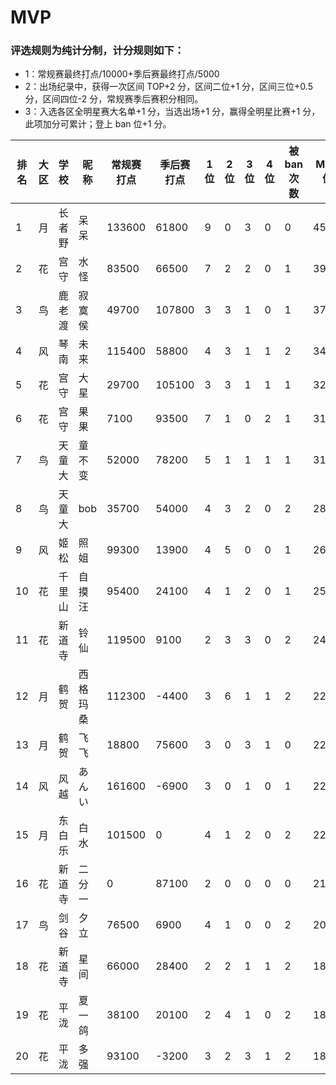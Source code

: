 # MVP

### 评选规则为纯计分制，计分规则如下：
  - 1：常规赛最终打点/10000+季后赛最终打点/5000
  - 2：出场纪录中，获得一次区间 TOP+2 分，区间二位+1 分，区间三位+0.5 分，区间四位-2 分，常规赛季后赛积分相同。
  - 3：入选各区全明星赛大名单+1 分，当选出场+1 分，赢得全明星比赛+1 分，此项加分可累计；登上 ban 位+1 分。
  
|排名	|大区	|学校	|昵称	|常规赛打点|季后赛打点|1位	|2位	|3位	|4位	|被ban次数	|MVP值|
| -- | ---- | ---------- | -------- |----- | ----- | -- | -- | -- | -- | -- |---- |
|	1	|	月	|	长者野	|	呆呆	|	133600	|	61800	|	9	|	0	|	3	|	0	|	0	|	45.22	|
|	2	|	花	|	宫守	|	水怪	|	83500	|	66500	|	7	|	2	|	2	|	0	|	1	|	39.65	|
|	3	|	鸟	|	鹿老渡	|	寂寞侯	|	49700	|	107800	|	3	|	3	|	1	|	0	|	1	|	37.03	|
|	4	|	风	|	琴南	|	未来	|	115400	|	58800	|	4	|	3	|	1	|	1	|	2	|	34.8	|
|	5	|	花	|	宫守	|	大星	|	29700	|	105100	|	3	|	3	|	1	|	1	|	1	|	32.49	|
|	6	|	花	|	宫守	|	果果	|	7100	|	93500	|	7	|	1	|	0	|	2	|	1	|	31.41	|
|	7	|	鸟	|	天童大	|	童不变	|	52000	|	78200	|	5	|	1	|	1	|	1	|	1	|	31.34	|
|	8	|	鸟	|	天童大	|	bob	|	35700	|	54000	|	4	|	3	|	2	|	0	|	2	|	28.37	|
|	9	|	风	|	姬松	|	照姐	|	99300	|	13900	|	4	|	5	|	0	|	0	|	1	|	26.71	|
|	10	|	花	|	千里山	|	自摸汪	|	95400	|	24100	|	4	|	1	|	2	|	0	|	1	|	25.36	|
|	11	|	花	|	新道寺	|	铃仙	|	119500	|	9100	|	2	|	3	|	3	|	0	|	2	|	24.27	|
|	12	|	月	|	鹤贺	|	西格玛桑	|	112300	|	-4400	|	3	|	6	|	1	|	1	|	2	|	22.85	|
|	13	|	月	|	鹤贺	|	飞飞	|	18800	|	75600	|	3	|	0	|	3	|	1	|	0	|	22.5	|
|	14	|	风	|	风越	|	あんい	|	161600	|	-6900	|	3	|	0	|	1	|	0	|	1	|	22.28	|
|	15	|	月	|	东白乐	|	白水	|	101500	|	0	|	4	|	1	|	2	|	0	|	2	|	22.15	|
|	16	|	花	|	新道寺	|	二分一	|	0	|	87100	|	2	|	0	|	0	|	0	|	0	|	21.42	|
|	17	|	鸟	|	剑谷	|	夕立	|	76500	|	6900	|	4	|	1	|	0	|	0	|	2	|	20.03	|
|	18	|	花	|	新道寺	|	星间	|	66000	|	28400	|	2	|	2	|	1	|	1	|	2	|	18.78	|
|	19	|	花	|	平泷	|	夏一鸽	|	38100	|	20100	|	2	|	4	|	1	|	0	|	2	|	18.33	|
|	20	|	花	|	平泷	|	多强	|	93100	|	-3200	|	3	|	2	|	3	|	1	|	2	|	18.17	|
